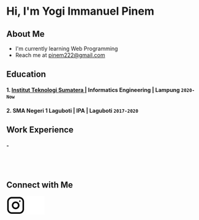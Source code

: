 # Hi, I'm Yogi Immanuel Pinem
## About Me
- I'm currently learning Web Programming
- Reach me at pinem222@gmail.com

## Education
#### 1. [Institut Teknologi Sumatera ](https://www.itera.ac.id) | Informatics Engineering | Lampung `2020-Now`
#### 2. SMA Negeri 1 Laguboti | IPA | Laguboti `2017-2020`

## Work Experience
#### -
<br/>
<br/>

## Connect with Me
[![website](./img/instagram-light.svg)](https://instagram.com/yogipinem#gh-light-mode-only)
[![website](./img/instagram-dark.svg)](https://instagram.com/yogipinem#gh-dark-mode-only)
